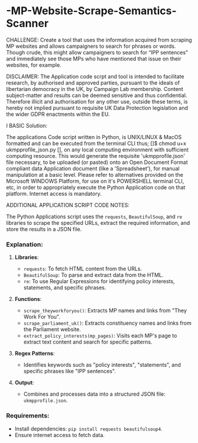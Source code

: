 # -MP-Website-Scrape-Semantics-Scanner


CHALLENGE: Create a tool that uses the information acquired from scraping MP websites and allows campaigners to search for phrases or words. Though crude, this might allow campaigners to search for “IPP sentences” and immediately see those MPs who have mentioned that issue on their websites, for example.


DISCLAIMER: The Application code scrpt and tool is intended to facilitate research, by authorised and approved parties, pursuant to the ideals of libertarian democracy in the UK, by Campaign Lab membership. Content subject-matter and results can be deemed sensitive and thus confidential. Therefore illicit and authorisation for any other use, outside these terms, is hereby not implied pursuant to requisite UK Data Protection legislation and the wider GDPR enactments within the EU.


I BASIC Solution:


The applications Code script written in Python, is UNIX/LINUX & MacOS formatted and can be executed from the terminal CLI thus; [<user>]$ chmod u+x ukmpprofile_json.py [<enter>], on any local computing environment with sufficient computing resource. This would generate the requisite 'ukmpprofile.json' file necessary, to be uploaded (or pasted) onto an Open Document Format compliant data Application document (like a 'Spreadsheet'), for manual manipulation at a basic level. Please refer to alternatives provided on the Microsoft WINDOWS Platform, for use on it's POWERSHELL terminal CLI, etc, in order to appropriately execute the Python Application code on that platform. Internet access is mandatory.


ADDITIONAL APPLICATION SCRIPT CODE NOTES:


The Python Applications script uses the `requests`, `BeautifulSoup`, and `re` libraries to scrape the specified URLs, extract the required information, and store the results in a JSON file.

### Explanation:

1. **Libraries**:
   - `requests`: To fetch HTML content from the URLs.
   - `BeautifulSoup`: To parse and extract data from the HTML.
   - `re`: To use Regular Expressions for identifying policy interests, statements, and specific phrases.

2. **Functions**:
   - `scrape_theyworkforyou()`: Extracts MP names and links from "They Work For You".
   - `scrape_parliament_uk()`: Extracts constituency names and links from the Parliament website.
   - `extract_policy_interests(mp_pages)`: Visits each MP's page to extract text content and search for specific patterns.

3. **Regex Patterns**:
   - Identifies keywords such as "policy interests", "statements", and specific phrases like "IPP sentences".

4. **Output**:
   - Combines and processes data into a structured JSON file: `ukmpprofile.json`.

### Requirements:
- Install dependencies: `pip install requests beautifulsoup4`.
- Ensure internet access to fetch data.


